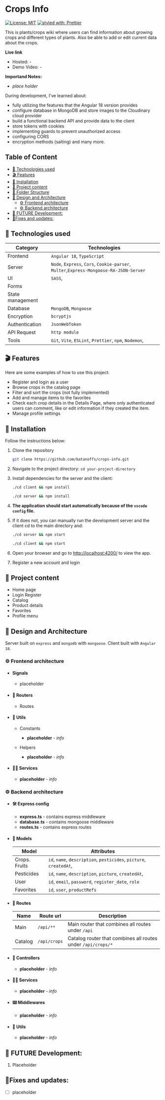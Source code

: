 # Crops Info

[![License: MIT](https://img.shields.io/badge/Licence-MIT-teal)](https://opensource.org/licenses/MIT)
[![styled with: Prettier](https://img.shields.io/badge/styled_with-prettier-purple)](https://github.com/prettier/prettier)

This is plants/crops wiki where users can find information about growing crops and different types of plants. Also be able to add or edit current data about the crops.

**Live link**

- Hosted: -
- Demo Video: -

**Importand Notes:**

- *place holder*

During development, I've learned about:
- fully utilizing the features that the Angular 18 version provides
- configure database in MongoDB and store images to the Cloudinary cloud provider
- build a functional backend API and provide data to the client
- store tokens with cookies
- implementing guards to prevent unauthorized access
- configuring CORS
- encryption methods (salting) and many more.


## Table of Content
- [🔬 Technologies used](#🔬-technologies-used)
- [🎬 Features](#🎬-features)
- [🔧 Installation](#🔧-installation)
- [📁 Project content](#📁-project-content)
- [📁 Folder Structure](#📁-folder_structure.md)
- [🎨 Design and Architecture](#🎨-design-and-architecture)
  - [⚙️ Frontend architecture](#⚙️-frontend-architecture)
  - [⚙️ Backend architecture](#️⚙️-backend-architecture)
- [🚀 FUTURE Development:](#🚀-future-development)
- [📐Fixes and updates:](#📐-fixes-and-updates)






## 🔬 Technologies used

| Category         | Technologies                                                                           |
| ---------------- | -------------------------------------------------------------------------------------- |
| Frontend         | `Angular 18`, `TypeScript`                                                             |
| Server           | `Node`, `Express`, `Cors`, `Cookie-parser`, `Multer`,`Express-Mongoose-RA-JSON-Server` |
| UI               | `SASS`,                                                                                |
| Forms            |                                                                                        |
| State management |                                                                                        |
| Database         | `MongoDB`, `Mongoose`                                                                  |
| Encryption       | `bcryptjs`                                                                             |
| Authentication   | `JsonWebToken`                                                                         |
| API Request      | `http module`                                                                          |
| Tools            | `Git`, `Vite`, `ESLint`, `Prettier`, `npm`, `Nodemon`,                                 |

## 🎬 Features

Here are some examples of how to use this project:

- Register and login as a user
- Browse crops in the catalog page
- Filter and sort the crops (not fully implemented)
- Add and manage items to the favorites
- Check each crop details in the Details Page, where only authenticated users can comment, like or edit information if they created the item.
- Manage profile settings

## 🔧 Installation

Follow the instructions below:

1. Clone the repository

    ```bash
    git clone https://github.com/batanoffs/crops-info.git
    ```

2. Navigate to the project directory: `cd your-project-directory`
3. Install dependencies for the server and the client:

    ```bash
    ./cd client && npm install
    ```

    ```bash
    ./cd server && npm install
    ```
4. **The application should start automatically because of the `vscode config` file.**
5. If it does not, you can manually run the development server and the client cd to the main directory and:

    ```bash
    ./cd server && npm start
    ```

    ```bash
    ./cd client && npm start
    ```

6. Open your browser and go to [http://localhost:4200/](http://localhost:4200/) to view the app.
7. Register a new account and login

## 📁 Project content

-   Home page
-   Login Register
-   Catalog
-   Product details
-   Favorites
-   Profile menu

## 🎨 Design and Architecture

Server built on `express` and `mongodb` with `mongoose`. Client built with `Angular 18`.

### ⚙️ **Frontend architecture**

- #### Signals
    - placeholder

-   #### 🛫 Routers

    -   Routes

-   #### 🧮 Utils

    -   Constants

        -   **placeholder** - *info*

    -   Helpers

        -   **placeholder** - *info*


-   #### 🙋‍♀️ Services

    -   **placeholder** - *info*

### ⚙️ **Backend architecture**

-   #### 🛠 Express config

    -   **express.ts** - contains express middleware
    -   **database.ts** - contains mongoose middleware
    -   **routes.ts** - contains express routes

-   #### 📮 Models

    | Model         | Attributes                                                         |
    | ------------- | ------------------------------------------------------------------ |
    | Crops. Fruits | `id`, `name`, `description`, `pesticides`, `picture`, `createdAt`, |
    | Pesticides    | `id`,  `name`, `description`, `picture`, `createdAt`,              |
    | User          | `id`, `email`, `password`, `register_date`, `role`                 |
    | Favorites     | `id`, `user`, `productRefs`                                        |

-   #### 🛫 Routes 

    | Name    | Route url    | Description                                                  |
    | ------- | ------------ | ------------------------------------------------------------ |
    | Main    | `/api/**`    | Main router that combines all routes under `/api`            |
    | Catalog | `/api/crops` | Catalog router that combines all routes under `/api/crops/*` |

-   #### 📡 Controllers

    -   **placeholder** - *info*


-   #### 🙋‍♀️ Services

    -   **placeholder** - *info*

-   #### ⌨️ Middlewares

    -   **placeholder** - *info*

-   #### 🧮 Utils

    -   **placeholder** - *info*

## 🚀 FUTURE Development:

1. Placeholder

## 📐Fixes and updates:

-   [ ] placeholder
